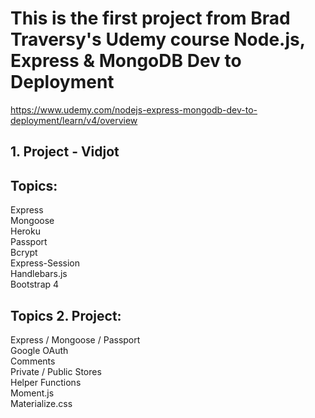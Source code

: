 # This is the first project from Brad Traversy's Udemy course Node.js, Express & MongoDB Dev to Deployment

https://www.udemy.com/nodejs-express-mongodb-dev-to-deployment/learn/v4/overview

## 1. Project - Vidjot 
## Topics:
Express  
Mongoose  
Heroku  
Passport  
Bcrypt  
Express-Session  
Handlebars.js  
Bootstrap 4   

## Topics 2. Project:
Express / Mongoose / Passport  
Google OAuth  
Comments  
Private / Public Stores  
Helper Functions  
Moment.js  
Materialize.css  